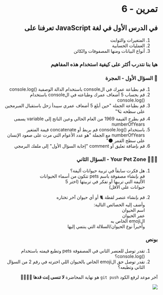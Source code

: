 <div dir="rtl">

# تمرين - 6

## في الدرس الأول في لغة JavaScript تعرفنا على

1. المتغيرات والثوابت
2. العمليات الحسابية
3. أنواع البيانات ومنها المصفوفات والكائن

### هيا بنا نتدرب أكثر على كيفية استخدام هذه المفاهيم

### 🚀 السؤال الأول - المجرة

1. قم بطباعة عمرك في الconsole باستخدام الدالة الوصفية ()console.log
2. قم بحساب 5 أضعاف عمرك وطباعته في الconsole باستخدام ()console.log
3. قم بطباعة الجملة "حين أبلغ 5 أضعاف عمري سيبدأ زحل باستقبال المبرمجين على سطحه 🪐"
4. قم بطرح القيمة 1969 من العام الحالي وعين الناتج إلى variable يسمى numberOfYears
5. باستخدام ()console.log قم بربط أو concatenate قيمة المتغير numberOfYears مع الجملة "هو عدد الأعوام التي مرت على صعود الإنسان على سطح القمر 🌑"
6. قم بإضافة تعليق أو comment "إجابة السؤال الأول" إلى ملفك البرمجي

### 🐹🐶🐰 Your Pet Zone - السؤال الثاني

1. هل فكرت سابقاً في تربية حيوانات أليفة؟
<br> قم بإنشاء مصفوفة باسم pets تتكون من أسماء الحيوانات
<br> الأليفة التي تربيها أو تفكر في تربيتها (اختر 5
<br> حيوانات على الأقل)
   <!-- قم بإنشاء مصفوفة باسم pets تتكون من أسماء الحيوانات الأليفة التي تربيها أو تفكر في تربيتها (اختر 5 حيوانات على الأقل) -->

2. قم بإنشاء عنصر لقطة 🐈 أو أي حيوان آخر تختاره
   <br> وأضف إليه الخصائص التالية:
   <br> اسم الحيوان
   <br> عمر الحيوان
   <br> الemoji الخاص به
   <br> وأخيراً نوع الحيوان/السلالة التي ينتمي إليها
   <!-- وأضف إليه الخصائص التالية:
   اسم الحيوان
   عمر الحيوان
   الemoji الخاص به
   وأخيراً نوع الحيوان/السلالة التي ينتمي إليها -->

### بونص

1. تقدر توصل للعنصر الثاني في المصفوفة pets وتطبع قيمته باستخدام ()console.log؟
2. تقدر توصل حق الemoji الخاص بالحيوان اللي اخترته في رقم 2 من السؤال الثاني وتطبعه؟

آخر موعد لرفع الكود `git push` هو نهاية المحاضرة
<b>لا تنسى إنت قدها 👩🏻‍✈️🏅</b>

![](https://media.giphy.com/media/W5ZUxqXT1lmiysXsDE/giphy.gif)

</div>
